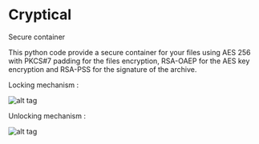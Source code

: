 # Cryptical
Secure container

This python code provide a secure container for your files using AES 256 with PKCS#7 padding for the files encryption, RSA-OAEP for the AES key encryption and RSA-PSS for the signature of the archive.

Locking mechanism :

![alt tag](https://raw.githubusercontent.com/mathieudev/Cryptical/master/img/lock.png)

Unlocking mechanism :

![alt tag](https://raw.githubusercontent.com/mathieudev/Cryptical/master/img/unlock.png)
